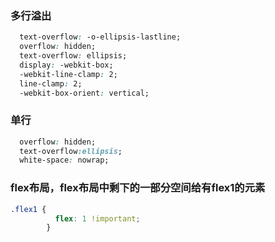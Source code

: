 ### 多行溢出
```css
  text-overflow: -o-ellipsis-lastline;
  overflow: hidden;
  text-overflow: ellipsis;
  display: -webkit-box;
  -webkit-line-clamp: 2; 
  line-clamp: 2;
  -webkit-box-orient: vertical;
```

### 单行
```css
  overflow: hidden;
  text-overflow:ellipsis;
  white-space: nowrap;
```

### flex布局，flex布局中剩下的一部分空间给有flex1的元素
```css
.flex1 {
          flex: 1 !important;
        }
```